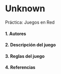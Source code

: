 # Unknown
Práctica: Juegos en Red

  #### 1. Autores
  #### 2. Descripción del juego
  #### 3. Reglas del juego
  #### 4. Referencias
